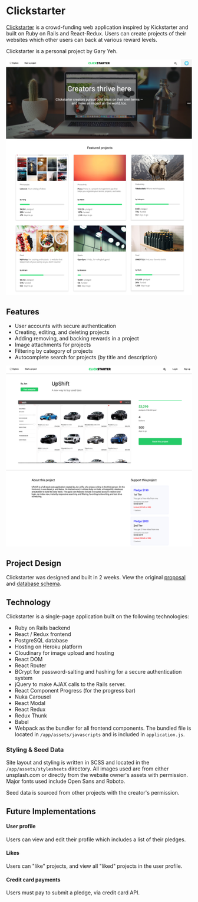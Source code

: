 # Clickstarter

[Clickstarter][website] is a crowd-funding web application inspired by Kickstarter and built on Ruby on Rails and React-Redux. Users can create projects of their websites which other users can back at various reward levels.

Clickstarter is a personal project by Gary Yeh.

![Clickstarter splash][splash]
![Clickstarter home index][index]

## Features

- User accounts with secure authentication
- Creating, editing, and deleting projects
- Adding removing, and backing rewards in a project
- Image attachments for projects
- Filtering by category of projects
- Autocomplete search for projects (by title and description)

![Clickstarter project page][project page]

## Project Design

Clickstarter was designed and built in 2 weeks. View the original [proposal][proposal] and [database schema][schema].

## Technology

Clickstarter is a single-page application built on the following technologies:

- Ruby on Rails backend
- React / Redux frontend
- PostgreSQL database
- Hosting on Heroku platform
- Cloudinary for image upload and hosting
- React DOM
- React Router
- BCrypt for password-salting and hashing for a secure authentication system
- jQuery to make AJAX calls to the Rails server.
- React Component Progress (for the progress bar)
- Nuka Carousel
- React Modal
- React Redux
- Redux Thunk
- Babel
- Webpack as the bundler for all frontend components. The bundled file is located in `/app/assets/javascripts` and is included in `application.js`.

### Styling & Seed Data

Site layout and styling is written in SCSS and located in the `/app/assets/stylesheets` directory. All images used are from either unsplash.com or directly from the website owner's assets with permission. Major fonts used include Open Sans and Roboto.

Seed data is sourced from other projects with the creator's permission.

## Future Implementations

#### User profile

Users can view and edit their profile which includes a list of their pledges.

#### Likes

Users can "like" projects, and view all "liked" projects in the user profile.

#### Credit card payments

Users must pay to submit a pledge, via credit card API.


[splash]: ./docs/images/splash.png "Clickstarter splash"
[index]: ./docs/images/home_index.png
[project page]: ./docs/images/project_page.png "Clickstarter project page"
[website]: http://clickstarter.me
[proposal]: docs/README.md
[schema]: docs/schema.md
